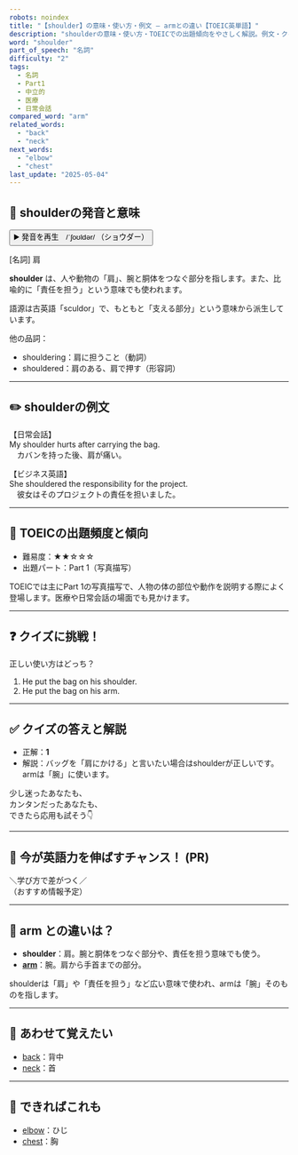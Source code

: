 ```yaml
---
robots: noindex
title: "【shoulder】の意味・使い方・例文 ― armとの違い【TOEIC英単語】"
description: "shoulderの意味・使い方・TOEICでの出題傾向をやさしく解説。例文・クイズ付きでarmとの違いもわかりやすく学べます。"
word: "shoulder"
part_of_speech: "名詞"
difficulty: "2"
tags:
  - 名詞
  - Part1
  - 中立的
  - 医療
  - 日常会話
compared_word: "arm"
related_words:
  - "back"
  - "neck"
next_words:
  - "elbow"
  - "chest"
last_update: "2025-05-04"
---
```


## 🔰 shoulderの発音と意味

<button class="play-audio" onclick="playTTS('shoulder')">
  <span class="play-audio-main">
    ▶️ 発音を再生　/ˈʃoʊldər/
  </span>
  <span class="play-audio-sub">
    （ショウダー）
  </span>
</button>

[名詞] 肩

**shoulder** は、人や動物の「肩」、腕と胴体をつなぐ部分を指します。また、比喩的に「責任を担う」という意味でも使われます。

語源は古英語「sculdor」で、もともと「支える部分」という意味から派生しています。

他の品詞：  
- shouldering：肩に担うこと（動詞）
- shouldered：肩のある、肩で押す（形容詞）

---

## ✏️ shoulderの例文

【日常会話】  
My shoulder hurts after carrying the bag.  
　カバンを持った後、肩が痛い。

【ビジネス英語】  
She shouldered the responsibility for the project.  
　彼女はそのプロジェクトの責任を担いました。

---

## 🎯 TOEICの出題頻度と傾向

- 難易度：★★☆☆☆
- 出題パート：Part 1（写真描写）

TOEICでは主にPart 1の写真描写で、人物の体の部位や動作を説明する際によく登場します。医療や日常会話の場面でも見かけます。

---

## ❓ クイズに挑戦！

正しい使い方はどっち？

1. He put the bag on his shoulder.  
2. He put the bag on his arm.

---

## ✅ クイズの答えと解説

- 正解：**1**
- 解説：バッグを「肩にかける」と言いたい場合はshoulderが正しいです。armは「腕」に使います。

少し迷ったあなたも、  
カンタンだったあなたも、  
できたら応用も試そう👇️

---

## 🚀 今が英語力を伸ばすチャンス！ (PR)

<div class="info-center">
＼学び方で差がつく／<br>  
（おすすめ情報予定）
</div>

---

## 🤔  arm との違いは？

- **shoulder**：肩。腕と胴体をつなぐ部分や、責任を担う意味でも使う。
- **[arm](/word/arm)**：腕。肩から手首までの部分。

shoulderは「肩」や「責任を担う」など広い意味で使われ、armは「腕」そのものを指します。

---

## 🧩 あわせて覚えたい

- [back](/word/back)：背中
- [neck](/word/neck)：首

---

## 📖 できればこれも

- [elbow](/word/elbow)：ひじ
- [chest](/word/chest)：胸

<!-- cvid: aid44_bid15 -->
